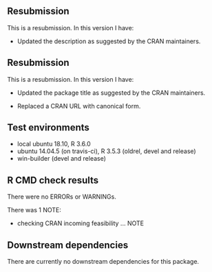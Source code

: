 ## Resubmission
This is a resubmission. In this version I have:

* Updated the description as suggested by the CRAN maintainers.

## Resubmission
This is a resubmission. In this version I have:

* Updated the package title as suggested by the CRAN maintainers.

* Replaced a CRAN URL with canonical form.

## Test environments
* local ubuntu 18.10, R 3.6.0
* ubuntu 14.04.5 (on travis-ci), R 3.5.3 (oldrel, devel and release)
* win-builder (devel and release)

## R CMD check results
There were no ERRORs or WARNINGs.

There was 1 NOTE:

* checking CRAN incoming feasibility ... NOTE

## Downstream dependencies
There are currently no downstream dependencies for this package.
